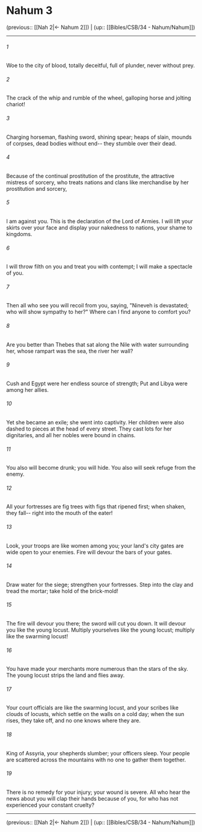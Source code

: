 # Nahum 3

(previous:: [[Nah 2|← Nahum 2]]) | (up:: [[Bibles/CSB/34 - Nahum/Nahum]])

***


###### 1 
Woe to the city of blood, totally deceitful, full of plunder, never without prey. 

###### 2 
The crack of the whip and rumble of the wheel, galloping horse and jolting chariot! 

###### 3 
Charging horseman, flashing sword, shining spear; heaps of slain, mounds of corpses, dead bodies without end-- they stumble over their dead. 

###### 4 
Because of the continual prostitution of the prostitute, the attractive mistress of sorcery, who treats nations and clans like merchandise by her prostitution and sorcery, 

###### 5 
I am against you. This is the declaration of the Lord of Armies. I will lift your skirts over your face and display your nakedness to nations, your shame to kingdoms. 

###### 6 
I will throw filth on you and treat you with contempt; I will make a spectacle of you. 

###### 7 
Then all who see you will recoil from you, saying, "Nineveh is devastated; who will show sympathy to her?" Where can I find anyone to comfort you? 

###### 8 
Are you better than Thebes that sat along the Nile with water surrounding her, whose rampart was the sea, the river her wall? 

###### 9 
Cush and Egypt were her endless source of strength; Put and Libya were among her allies. 

###### 10 
Yet she became an exile; she went into captivity. Her children were also dashed to pieces at the head of every street. They cast lots for her dignitaries, and all her nobles were bound in chains. 

###### 11 
You also will become drunk; you will hide. You also will seek refuge from the enemy. 

###### 12 
All your fortresses are fig trees with figs that ripened first; when shaken, they fall-- right into the mouth of the eater! 

###### 13 
Look, your troops are like women among you; your land's city gates are wide open to your enemies. Fire will devour the bars of your gates. 

###### 14 
Draw water for the siege; strengthen your fortresses. Step into the clay and tread the mortar; take hold of the brick-mold! 

###### 15 
The fire will devour you there; the sword will cut you down. It will devour you like the young locust. Multiply yourselves like the young locust; multiply like the swarming locust! 

###### 16 
You have made your merchants more numerous than the stars of the sky. The young locust strips the land and flies away. 

###### 17 
Your court officials are like the swarming locust, and your scribes like clouds of locusts, which settle on the walls on a cold day; when the sun rises, they take off, and no one knows where they are. 

###### 18 
King of Assyria, your shepherds slumber; your officers sleep. Your people are scattered across the mountains with no one to gather them together. 

###### 19 
There is no remedy for your injury; your wound is severe. All who hear the news about you will clap their hands because of you, for who has not experienced your constant cruelty?

***

(previous:: [[Nah 2|← Nahum 2]]) | (up:: [[Bibles/CSB/34 - Nahum/Nahum]])

